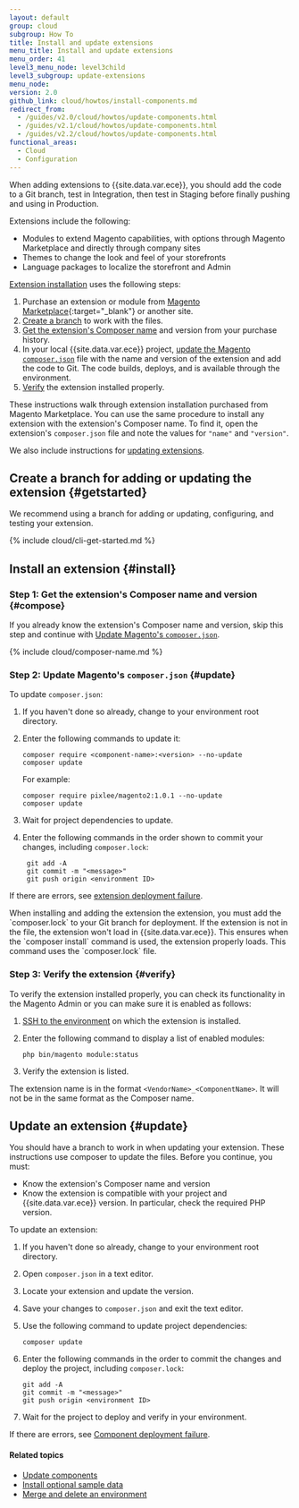 ```yaml
---
layout: default
group: cloud
subgroup: How To
title: Install and update extensions
menu_title: Install and update extensions
menu_order: 41
level3_menu_node: level3child
level3_subgroup: update-extensions
menu_node:
version: 2.0
github_link: cloud/howtos/install-components.md
redirect_from:
  - /guides/v2.0/cloud/howtos/update-components.html
  - /guides/v2.1/cloud/howtos/update-components.html
  - /guides/v2.2/cloud/howtos/update-components.html
functional_areas:
  - Cloud
  - Configuration
---
```


When adding extensions to {{site.data.var.ece}}, you should add the code to a Git branch, test in Integration, then test in Staging before finally pushing and using in Production.

Extensions include the following:

*	Modules to extend Magento capabilities, with options through Magento Marketplace and directly through company sites
*	Themes to change the look and feel of your storefronts
*	Language packages to localize the storefront and Admin

[Extension installation](#install) uses the following steps:

1.	Purchase an extension or module from [Magento Marketplace](https://marketplace.magento.com){:target="_blank"} or another site.
2.	[Create a branch](#getstarted) to work with the files.
1.	[Get the extension's Composer name](#compose) and version from your purchase history.
2.	In your local {{site.data.var.ece}} project, [update the Magento `composer.json`](#update) file with the name and version of the extension and add the code to Git. The code builds, deploys, and is available through the environment.
4.	[Verify](#verify) the extension installed properly.

These instructions walk through extension installation purchased from Magento Marketplace. You can use the same procedure to install any extension with the extension's Composer name. To find it, open the extension's `composer.json` file and note the values for `"name"` and `"version"`.

We also include instructions for [updating extensions](#update).

## Create a branch for adding or updating the extension {#getstarted}
We recommend using a branch for adding or updating, configuring, and testing your extension.

{% include cloud/cli-get-started.md %}

## Install an extension {#install}

### Step 1: Get the extension's Composer name and version {#compose}
If you already know the extension's Composer name and version, skip this step and continue with [Update Magento's `composer.json`](#cloud-howto-comp-json).

{% include cloud/composer-name.md %}

### Step 2: Update Magento's `composer.json` {#update}

To update `composer.json`:

1.	If you haven't done so already, change to your environment root directory.
2.	Enter the following commands to update it:

		composer require <component-name>:<version> --no-update
		composer update

	For example:

		composer require pixlee/magento2:1.0.1 --no-update
		composer update
3.	Wait for project dependencies to update.
4. Enter the following commands in the order shown to commit your changes, including `composer.lock`:

        git add -A
        git commit -m "<message>"
        git push origin <environment ID>

If there are errors, see [extension deployment failure]({{page.baseurl}}cloud/trouble/trouble_comp-deploy-fail.html).

<div class="bs-callout bs-callout-warning">
When installing and adding the extension the extension, you must add the `composer.lock` to your Git branch for deployment. If the extension is not in the file, the extension won't load in {{site.data.var.ece}}. This ensures when the `composer install` command is used, the extension properly loads. This command uses the `composer.lock` file.
</div>

### Step 3: Verify the extension {#verify}

To verify the extension installed properly, you can check its functionality in the Magento Admin or you can make sure it is enabled as follows:

1.	[SSH to the environment]({{page.baseurl}}cloud/env/environments-start.html#env-start-ssh) on which the extension is installed.
2.	Enter the following command to display a list of enabled modules:

        php bin/magento module:status
3.	Verify the extension is listed.

The extension name is in the format `<VendorName>_<ComponentName>`. It will not be in the same format as the Composer name.

## Update an extension {#update}
You should have a branch to work in when updating your extension. These instructions use composer to update the files. Before you continue, you must:

*	Know the extension's Composer name and version
*	Know the extension is compatible with your project and {{site.data.var.ece}} version. In particular, check the required PHP version.

To update an extension:

1.	If you haven't done so already, change to your environment root directory.
3.	Open `composer.json` in a text editor.
4.	Locate your extension and update the version.
6.	Save your changes to `composer.json` and exit the text editor.
7.	Use the following command to update project dependencies:

		composer update
8.	Enter the following commands in the order to commit the changes and deploy the project, including `composer.lock`:

		git add -A
		git commit -m "<message>"
		git push origin <environment ID>
9.	Wait for the project to deploy and verify in your environment.

If there are errors, see [Component deployment failure]({{page.baseurl}}cloud/trouble/trouble_comp-deploy-fail.html).

#### Related topics
*	[Update components]({{page.baseurl}}cloud/howtos/update-components.html)
*	[Install optional sample data]({{page.baseurl}}cloud/howtos/sample-data.html)
*	[Merge and delete an environment]({{page.baseurl}}cloud/howtos/environment-tutorial-env-merge.html)
